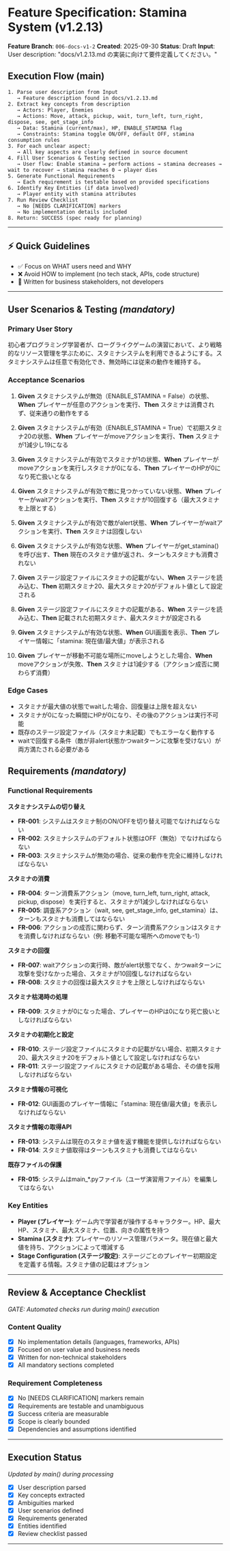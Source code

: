 # Feature Specification: Stamina System (v1.2.13)

**Feature Branch**: `006-docs-v1-2`
**Created**: 2025-09-30
**Status**: Draft
**Input**: User description: "docs/v1.2.13.md の実装に向けて要件定義してください。"

## Execution Flow (main)
```
1. Parse user description from Input
   → Feature description found in docs/v1.2.13.md
2. Extract key concepts from description
   → Actors: Player, Enemies
   → Actions: Move, attack, pickup, wait, turn_left, turn_right, dispose, see, get_stage_info
   → Data: Stamina (current/max), HP, ENABLE_STAMINA flag
   → Constraints: Stamina toggle ON/OFF, default OFF, stamina consumption rules
3. For each unclear aspect:
   → All key aspects are clearly defined in source document
4. Fill User Scenarios & Testing section
   → User flow: Enable stamina → perform actions → stamina decreases → wait to recover → stamina reaches 0 → player dies
5. Generate Functional Requirements
   → Each requirement is testable based on provided specifications
6. Identify Key Entities (if data involved)
   → Player entity with stamina attributes
7. Run Review Checklist
   → No [NEEDS CLARIFICATION] markers
   → No implementation details included
8. Return: SUCCESS (spec ready for planning)
```

---

## ⚡ Quick Guidelines
- ✅ Focus on WHAT users need and WHY
- ❌ Avoid HOW to implement (no tech stack, APIs, code structure)
- 👥 Written for business stakeholders, not developers

---

## User Scenarios & Testing *(mandatory)*

### Primary User Story
初心者プログラミング学習者が、ローグライクゲームの演習において、より戦略的なリソース管理を学ぶために、スタミナシステムを利用できるようにする。スタミナシステムは任意で有効化でき、無効時には従来の動作を維持する。

### Acceptance Scenarios

1. **Given** スタミナシステムが無効（ENABLE_STAMINA = False）の状態、**When** プレイヤーが任意のアクションを実行、**Then** スタミナは消費されず、従来通りの動作をする

2. **Given** スタミナシステムが有効（ENABLE_STAMINA = True）で初期スタミナ20の状態、**When** プレイヤーがmoveアクションを実行、**Then** スタミナが1減少し19になる

3. **Given** スタミナシステムが有効でスタミナが1の状態、**When** プレイヤーがmoveアクションを実行しスタミナが0になる、**Then** プレイヤーのHPが0になり死亡扱いとなる

4. **Given** スタミナシステムが有効で敵に見つかっていない状態、**When** プレイヤーがwaitアクションを実行、**Then** スタミナが10回復する（最大スタミナを上限とする）

5. **Given** スタミナシステムが有効で敵がalert状態、**When** プレイヤーがwaitアクションを実行、**Then** スタミナは回復しない

6. **Given** スタミナシステムが有効な状態、**When** プレイヤーがget_stamina()を呼び出す、**Then** 現在のスタミナ値が返され、ターンもスタミナも消費されない

7. **Given** ステージ設定ファイルにスタミナの記載がない、**When** ステージを読み込む、**Then** 初期スタミナ20、最大スタミナ20がデフォルト値として設定される

8. **Given** ステージ設定ファイルにスタミナの記載がある、**When** ステージを読み込む、**Then** 記載された初期スタミナ、最大スタミナが設定される

9. **Given** スタミナシステムが有効な状態、**When** GUI画面を表示、**Then** プレイヤー情報に「stamina: 現在値/最大値」が表示される

10. **Given** プレイヤーが移動不可能な場所にmoveしようとした場合、**When** moveアクションが失敗、**Then** スタミナは1減少する（アクション成否に関わらず消費）

### Edge Cases
- スタミナが最大値の状態でwaitした場合、回復量は上限を超えない
- スタミナが0になった瞬間にHPが0になり、その後のアクションは実行不可能
- 既存のステージ設定ファイル（スタミナ未記載）でもエラーなく動作する
- waitで回復する条件（敵が非alert状態かつwaitターンに攻撃を受けない）が両方満たされる必要がある

## Requirements *(mandatory)*

### Functional Requirements

**スタミナシステムの切り替え**
- **FR-001**: システムはスタミナ制のON/OFFを切り替え可能でなければならない
- **FR-002**: スタミナシステムのデフォルト状態はOFF（無効）でなければならない
- **FR-003**: スタミナシステムが無効の場合、従来の動作を完全に維持しなければならない

**スタミナの消費**
- **FR-004**: ターン消費系アクション（move, turn_left, turn_right, attack, pickup, dispose）を実行すると、スタミナが1減少しなければならない
- **FR-005**: 調査系アクション（wait, see, get_stage_info, get_stamina）は、ターンもスタミナも消費してはならない
- **FR-006**: アクションの成否に関わらず、ターン消費系アクションはスタミナを消費しなければならない（例: 移動不可能な場所へのmoveでも-1）

**スタミナの回復**
- **FR-007**: waitアクションの実行時、敵がalert状態でなく、かつwaitターンに攻撃を受けなかった場合、スタミナが10回復しなければならない
- **FR-008**: スタミナの回復は最大スタミナを上限としなければならない

**スタミナ枯渇時の処理**
- **FR-009**: スタミナが0になった場合、プレイヤーのHPは0になり死亡扱いとしなければならない

**スタミナの初期化と設定**
- **FR-010**: ステージ設定ファイルにスタミナの記載がない場合、初期スタミナ20、最大スタミナ20をデフォルト値として設定しなければならない
- **FR-011**: ステージ設定ファイルにスタミナの記載がある場合、その値を採用しなければならない

**スタミナ情報の可視化**
- **FR-012**: GUI画面のプレイヤー情報に「stamina: 現在値/最大値」を表示しなければならない

**スタミナ情報の取得API**
- **FR-013**: システムは現在のスタミナ値を返す機能を提供しなければならない
- **FR-014**: スタミナ値取得はターンもスタミナも消費してはならない

**既存ファイルの保護**
- **FR-015**: システムはmain_*.pyファイル（ユーザ演習用ファイル）を編集してはならない

### Key Entities

- **Player (プレイヤー)**: ゲーム内で学習者が操作するキャラクター。HP、最大HP、スタミナ、最大スタミナ、位置、向きの属性を持つ
- **Stamina (スタミナ)**: プレイヤーのリソース管理パラメータ。現在値と最大値を持ち、アクションによって増減する
- **Stage Configuration (ステージ設定)**: ステージごとのプレイヤー初期設定を定義する情報。スタミナ値の記載はオプション

---

## Review & Acceptance Checklist
*GATE: Automated checks run during main() execution*

### Content Quality
- [x] No implementation details (languages, frameworks, APIs)
- [x] Focused on user value and business needs
- [x] Written for non-technical stakeholders
- [x] All mandatory sections completed

### Requirement Completeness
- [x] No [NEEDS CLARIFICATION] markers remain
- [x] Requirements are testable and unambiguous
- [x] Success criteria are measurable
- [x] Scope is clearly bounded
- [x] Dependencies and assumptions identified

---

## Execution Status
*Updated by main() during processing*

- [x] User description parsed
- [x] Key concepts extracted
- [x] Ambiguities marked
- [x] User scenarios defined
- [x] Requirements generated
- [x] Entities identified
- [x] Review checklist passed

---